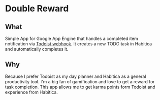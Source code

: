 # Double Reward

## What
Simple App for Google App Engine that handles a completed item notification via [Todoist webhook](https://developer.todoist.com/sync/v8/#webhooks). It creates a new TODO task in Habitica and automatically completes it.

## Why
Because I prefer Todoist as my day planner and Habitica as a general productivity tool. I'm a big fan of gamification and love to get a reward for task completion. This app allows me to get karma points form Todoist and experience from Habitica.